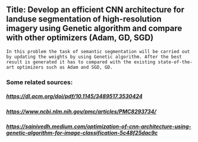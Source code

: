 ## Title: Develop an efficient CNN architecture for landuse segmentation of high-resolution imagery using Genetic algorithm and compare with other optimizers (Adam, GD, SGD)

`In this problem the task of semantic segmentation will be carried out by updating the weights by using Genetic algorithm. After the best result is generated it has to compared with the existing state-of-the-art optimizers such as Adam and SGD, GD.`

### Some related sources:

##### https://dl.acm.org/doi/pdf/10.1145/3489517.3530424
##### https://www.ncbi.nlm.nih.gov/pmc/articles/PMC8293734/
##### https://sainivedh.medium.com/optimization-of-cnn-architecture-using-genetic-algorithm-for-image-classification-5c48f25dac9c
